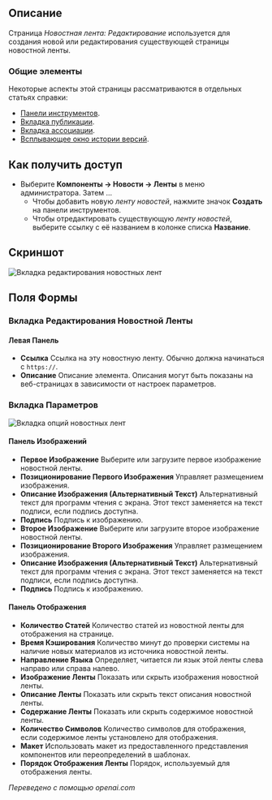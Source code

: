 <!-- Filename: Help4.x:News_Feeds:_New_or_Edit / Display title: Ленты новостей: Редактировать -->

## Описание

Страница *Новостная лента: Редактирование* используется для создания новой или редактирования существующей страницы новостной ленты.

### Общие элементы

Некоторые аспекты этой страницы рассматриваются в отдельных статьях справки:

* [Панели инструментов](jdocmanual?article=help/common-elements/toolbars).
* [Вкладка публикации](jdocmanual?article=help/common-elements/edit-publishing).
* [Вкладка ассоциации](jdocmanual?article=help/common-elements/edit-associations).
* [Всплывающее окно истории версий](jdocmanual?article=help/common-elements/edit-version-history).

## Как получить доступ

- Выберите **Компоненты → Новости → Ленты** в меню администратора. Затем ...
  - Чтобы добавить новую *ленту новостей*, нажмите значок **Создать** на панели инструментов.
  - Чтобы отредактировать существующую *ленту новостей*, выберите ссылку с её названием в колонке списка **Название**.

## Скриншот

![Вкладка редактирования новостных лент](../../../ru/images/news-feeds/news-feeds-edit-tab.png)

## Поля Формы

### Вкладка Редактирования Новостной Ленты

#### Левая Панель

- **Ссылка** Ссылка на эту новостную ленту. Обычно должна начинаться с
  `https://`.
- **Описание** Описание элемента. Описания могут быть показаны на
  веб-страницах в зависимости от настроек параметров.

### Вкладка Параметров

![Вкладка опций новостных лент](../../../ru/images/news-feeds/news-feeds-options-tab.png)

#### Панель Изображений

- **Первое Изображение** Выберите или загрузите первое изображение новостной ленты.
- **Позиционирование Первого Изображения** Управляет размещением изображения.
- **Описание Изображения (Альтернативный Текст)** Альтернативный текст для программ чтения с экрана. Этот 
  текст заменяется на текст подписи, если подпись доступна.
- **Подпись** Подпись к изображению.
- **Второе Изображение** Выберите или загрузите второе изображение новостной ленты.
- **Позиционирование Второго Изображения** Управляет размещением изображения.
- **Описание Изображения (Альтернативный Текст)** Альтернативный текст для программ чтения с экрана. 
  Этот текст заменяется на текст подписи, если подпись доступна.
- **Подпись** Подпись к изображению.

#### Панель Отображения

- **Количество Статей** Количество статей из новостной ленты для
  отображения на странице.
- **Время Кэширования** Количество минут до проверки системы на наличие новых
  материалов из источника новостной ленты.
- **Направление Языка** Определяет, читается ли язык этой ленты слева направо или справа налево.
- **Изображение Ленты** Показать или скрыть изображения новостной ленты.
- **Описание Ленты** Показать или скрыть текст описания новостной ленты.
- **Содержание Ленты** Показать или скрыть содержимое новостной ленты.
- **Количество Символов** Количество символов для отображения, если содержимое ленты
  установлено для отображения.
- **Макет** Использовать макет из предоставленного представления компонентов или переопределений
  в шаблонах.
- **Порядок Отображения Ленты** Порядок, используемый для отображения ленты.

*Переведено с помощью openai.com*

